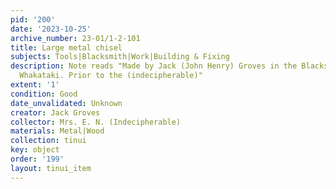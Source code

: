 ```yaml
---
pid: '200'
date: '2023-10-25'
archive_number: 23-01/1-2-101
title: Large metal chisel
subjects: Tools|Blacksmith|Work|Building & Fixing
description: Note reads "Made by Jack (John Henry) Groves in the Blacksmith Shop at
  Whakataki. Prior to the (indecipherable)"
extent: '1'
condition: Good
date_unvalidated: Unknown
creator: Jack Groves
collector: Mrs. E. N. (Indecipherable)
materials: Metal|Wood
collection: tinui
key: object
order: '199'
layout: tinui_item
---
```

